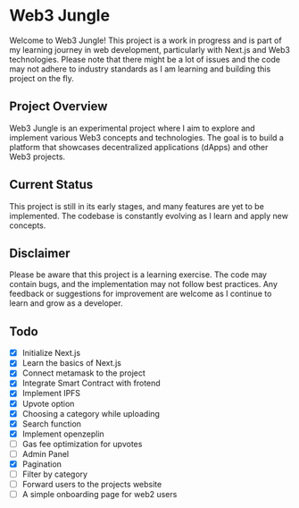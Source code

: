# Web3 Jungle

Welcome to Web3 Jungle! This project is a work in progress and is part of my learning journey in web development, particularly with Next.js and Web3 technologies. Please note that there might be a lot of issues and the code may not adhere to industry standards as I am learning and building this project on the fly.

## Project Overview

Web3 Jungle is an experimental project where I aim to explore and implement various Web3 concepts and technologies. The goal is to build a platform that showcases decentralized applications (dApps) and other Web3 projects.

## Current Status

This project is still in its early stages, and many features are yet to be implemented. The codebase is constantly evolving as I learn and apply new concepts.


## Disclaimer

Please be aware that this project is a learning exercise. The code may contain bugs, and the implementation may not follow best practices. Any feedback or suggestions for improvement are welcome as I continue to learn and grow as a developer.



## Todo

- [X] Initialize Next.js
- [X] Learn the basics of Next.js
- [X] Connect metamask to the project
- [X] Integrate Smart Contract with frotend
- [X] Implement IPFS
- [X] Upvote option
- [X] Choosing a category while uploading
- [X] Search function
- [X] Implement openzeplin
- [ ] Gas fee optimization for upvotes
- [ ] Admin Panel
- [X] Pagination
- [ ] Filter by category
- [ ] Forward users to the projects website
- [ ] A simple onboarding page for web2 users
